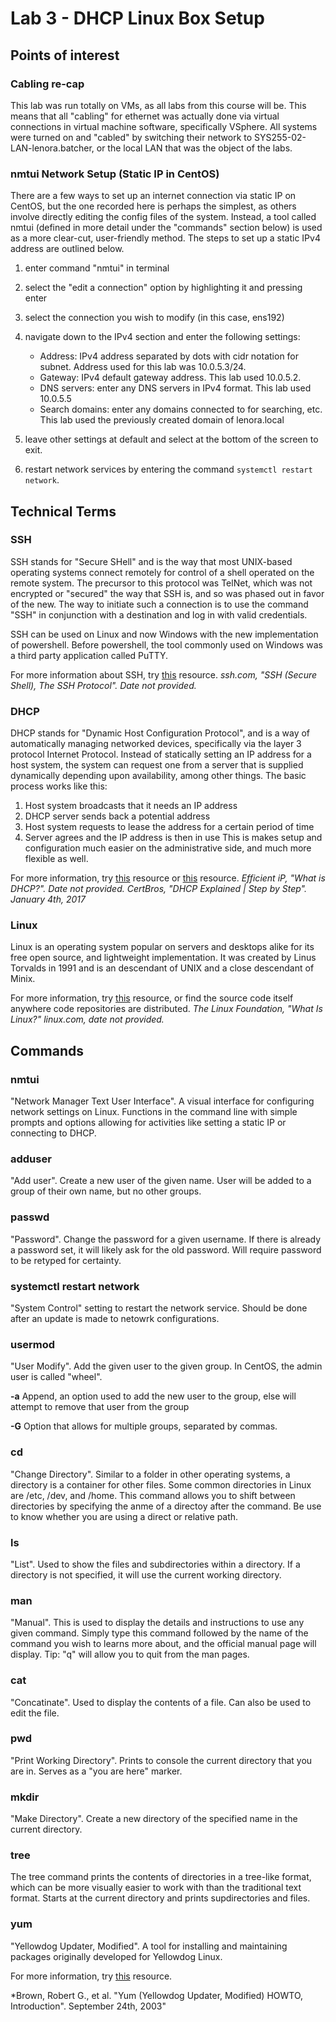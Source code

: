 # Lab 3 - DHCP Linux Box Setup

## Points of interest

### Cabling re-cap
This lab was run totally on VMs, as all labs from this course will be.  This means that all "cabling" for ethernet was actually done via virtual connections in virtual machine software, specifically VSphere.  All systems were turned on and "cabled" by switching their network to SYS255-02-LAN-lenora.batcher, or the local LAN that was the object of the labs.

### nmtui Network Setup (Static IP in CentOS)
There are a few ways to set up an internet connection via static IP on CentOS, but the one recorded here is perhaps the simplest, as others involve directly editing the config files of the system.  Instead, a tool called nmtui (defined in more detail under the "commands" section below) is used as a more clear-cut, user-friendly method.  The steps to set up a static IPv4 address are outlined below.
 1. enter command "nmtui" in terminal
 2. select the "edit a connection" option by highlighting it and pressing enter
 3. select the connection you wish to modify (in this case, ens192)
 4. navigate down to the IPv4 section and enter the following settings:
	- Address: IPv4 address separated by dots with cidr notation for subnet.  Address used for this lab was 10.0.5.3/24.
	- Gateway: IPv4 default gateway address.  This lab used 10.0.5.2.
	- DNS servers: enter any DNS servers in IPv4 format.  This lab used 10.0.5.5
	- Search domains: enter any domains connected to for searching, etc.  This lab used the previously created domain of lenora.local
	
 5. leave other settings at default and select <OK> at the bottom of the screen to exit.
 6. restart network services by entering the command ```systemctl restart network```. 

## Technical Terms

### SSH
SSH stands for "Secure SHell" and is the way that most UNIX-based operating systems connect remotely for control of a shell operated on the remote system.  The precursor to this protocol was TelNet, which was not encrypted or "secured" the way that SSH is, and so was phased out in favor of the new.  The way to initiate such a connection is to use the command "SSH" in conjunction with a destination and log in with valid credentials.

SSH can be used on Linux and now Windows with the new implementation of powershell.  Before powershell, the tool commonly used on Windows was a third party application called PuTTY.

For more information about SSH, try [this](https://www.ssh.com/ssh/#the-ssh-protocol) resource.
*ssh.com, "SSH (Secure Shell), The SSH Protocol". Date not provided.*

### DHCP
DHCP stands for "Dynamic Host Configuration Protocol", and is a way of automatically managing networked devices, specifically via the layer 3 protocol Internet Protocol.  Instead of statically setting an IP address for a host system, the system can request one from a server that is supplied dynamically depending upon availability, among other things.  The basic process works like this:
 1. Host system broadcasts that it needs an IP address
 2. DHCP server sends back a potential address
 3. Host system requests to lease the address for a certain period of time
 4. Server agrees and the IP address is then in use
This is makes setup and configuration much easier on the administrative side, and much more flexible as well.

For more information, try [this](https://www.efficientip.com/what-is-dhcp-and-why-is-it-important/) resource or [this](https://www.youtube.com/watch?v=S43CFcpOZSI&feature=youtu.be) resource.
*Efficient iP, "What is DHCP?".  Date not provided.*
*CertBros, "DHCP Explained | Step by Step". January 4th, 2017*

### Linux
Linux is an operating system popular on servers and desktops alike for its free open source, and lightweight implementation.  It was created by Linus Torvalds in 1991 and is an descendant of UNIX and a close descendant of Minix.

For more information, try [this](https://www.linux.com/what-is-linux/) resource, or find the source code itself anywhere code repositories are distributed.
*The Linux Foundation, "What Is Linux?" linux.com, date not provided.*

## Commands

### nmtui
"Network Manager Text User Interface".  A visual interface for configuring network settings on Linux.  Functions in the command line with simple prompts and options allowing for activities like setting a static IP or connecting to DHCP.

### adduser <name>
"Add user".  Create a new user of the given name.  User will be added to a group of their own name, but no other groups.

### passwd <name>
"Password".  Change the password for a given username.  If there is already a password set, it will likely ask for the old password.  Will require password to be retyped for certainty.

### systemctl restart network
"System Control" setting to restart the network service.  Should be done after an update is made to netowrk configurations.

### usermod <groupname> <username>
"User Modify".  Add the given user to the given group.  In CentOS, the admin user is called "wheel".

**-a** Append, an option used to add the new user to the group, else will attempt to remove that user from the group

**-G** Option that allows for multiple groups, separated by commas.

### cd <directory>
"Change Directory".  Similar to a folder in other operating systems, a directory is a container for other files.  Some common directories in Linux are /etc, /dev, and /home.  This command allows you to shift between directories by specifying the anme of a directoy after the command.  Be use to know whether you are using a direct or relative path.

### ls
"List".  Used to show the files and subdirectories within a directory.  If a directory is not specified, it will use the current working directory.

### man <command>
"Manual".  This is used to display the details and instructions to use any given command.  Simply type this command followed by the name of the command you wish to learns more about, and the official manual page will display.  Tip: "q" will allow you to quit from the man pages.

### cat <file>
"Concatinate".  Used to display the contents of a file.  Can also be used to edit the file.

### pwd
"Print Working Directory".  Prints to console the current directory that you are in.  Serves as a "you are here" marker.

### mkdir <name>
"Make Directory".  Create a new directory of the specified name in the current directory.

### tree
The tree command prints the contents of directories in a tree-like format, which can be more visually easier to work with than the traditional text format.  Starts at the current directory and prints supdirectories and files.

### yum
"Yellowdog Updater, Modified".  A tool for installing and maintaining packages originally developed for Yellowdog Linux.

For more information, try [this](https://webhome.phy.duke.edu/~rgb/General/yum_HOWTO/yum_HOWTO/yum_HOWTO-1.html) resource.

*Brown, Robert G., et al. "Yum (Yellowdog Updater, Modified) HOWTO, Introduction". September 24th, 2003"

